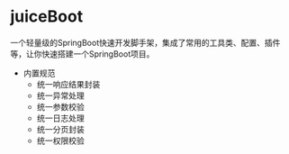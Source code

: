 # juiceBoot

一个轻量级的SpringBoot快速开发脚手架，集成了常用的工具类、配置、插件等，让你快速搭建一个SpringBoot项目。

- 内置规范
    - 统一响应结果封装
    - 统一异常处理
    - 统一参数校验
    - 统一日志处理
    - 统一分页封装
    - 统一权限校验
